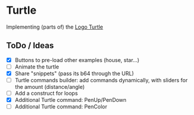 # Turtle

Implementing (parts of) the [Logo Turtle](https://en.wikipedia.org/wiki/Logo_(programming_language)#Turtle_and_graphics)

## ToDo / Ideas

- [x] Buttons to pre-load other examples (house, star...)
- [ ] Animate the turtle
- [x] Share "snippets" (pass its b64 through the URL)
- [ ] Turtle commands builder: add commands dynamically, with sliders for the
      amount (distance/angle)
- [ ] Add a construct for loops
- [x] Additional Turtle command: PenUp/PenDown
- [ ] Additional Turtle command: PenColor
